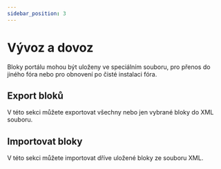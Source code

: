```yaml
---
sidebar_position: 3
---
```


# Vývoz a dovoz
Bloky portálu mohou být uloženy ve speciálním souboru, pro přenos do jiného fóra nebo pro obnovení po čisté instalaci fóra.

## Export bloků
V této sekci můžete exportovat všechny nebo jen vybrané bloky do XML souboru.

## Importovat bloky
V této sekci můžete importovat dříve uložené bloky ze souboru XML.